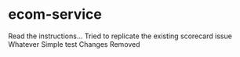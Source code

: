 # ecom-service

Read the instructions...
Tried to replicate the existing scorecard issue
Whatever
Simple test
Changes Removed
